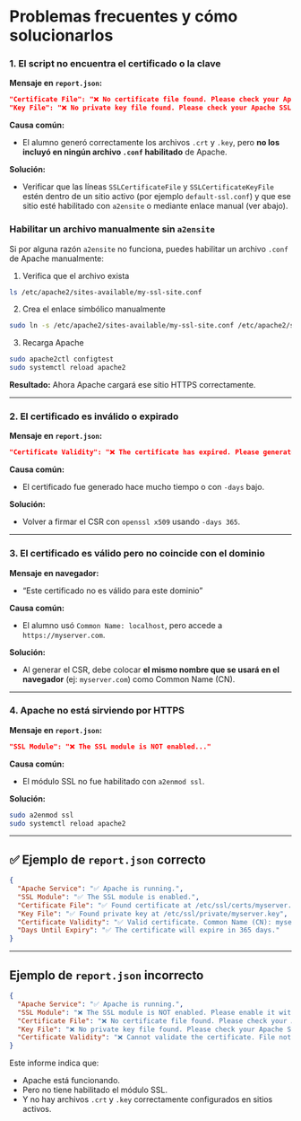 # Problemas frecuentes y cómo solucionarlos

### 1. El script no encuentra el certificado o la clave
**Mensaje en `report.json`:**
```json
"Certificate File": "❌ No certificate file found. Please check your Apache SSL configuration.",
"Key File": "❌ No private key file found. Please check your Apache SSL configuration."
```

**Causa común:**
- El alumno generó correctamente los archivos `.crt` y `.key`, pero **no los incluyó en ningún archivo `.conf` habilitado** de Apache.

**Solución:**
- Verificar que las líneas `SSLCertificateFile` y `SSLCertificateKeyFile` estén dentro de un sitio activo (por ejemplo `default-ssl.conf`) y que ese sitio esté habilitado con `a2ensite` o mediante enlace manual (ver abajo).


### Habilitar un archivo manualmente sin `a2ensite`

Si por alguna razón `a2ensite` no funciona, puedes habilitar un archivo `.conf` de Apache manualmente:

1. Verifica que el archivo exista

```bash
ls /etc/apache2/sites-available/my-ssl-site.conf
```

2. Crea el enlace simbólico manualmente
```bash
sudo ln -s /etc/apache2/sites-available/my-ssl-site.conf /etc/apache2/sites-enabled/my-ssl-site.conf
```

3. Recarga Apache
```bash
sudo apache2ctl configtest
sudo systemctl reload apache2
```

  **Resultado:** Ahora Apache cargará ese sitio HTTPS correctamente.

---

### 2. El certificado es inválido o expirado

**Mensaje en `report.json`:**
```json
"Certificate Validity": "❌ The certificate has expired. Please generate a new one."
```

**Causa común:**
- El certificado fue generado hace mucho tiempo o con `-days` bajo.

**Solución:**
- Volver a firmar el CSR con `openssl x509` usando `-days 365`.

---

### 3. El certificado es válido pero no coincide con el dominio
**Mensaje en navegador:**
- “Este certificado no es válido para este dominio”

**Causa común:**
- El alumno usó `Common Name: localhost`, pero accede a `https://myserver.com`.

**Solución:**
- Al generar el CSR, debe colocar **el mismo nombre que se usará en el navegador** (ej: `myserver.com`) como Common Name (CN).

---

### 4. Apache no está sirviendo por HTTPS
**Mensaje en `report.json`:**
```json
"SSL Module": "❌ The SSL module is NOT enabled..."
```

**Causa común:**
- El módulo SSL no fue habilitado con `a2enmod ssl`.

**Solución:**
```bash
sudo a2enmod ssl
sudo systemctl reload apache2
```
---

## ✅ Ejemplo de `report.json` correcto

```json
{
  "Apache Service": "✅ Apache is running.",
  "SSL Module": "✅ The SSL module is enabled.",
  "Certificate File": "✅ Found certificate at /etc/ssl/certs/myserver.crt",
  "Key File": "✅ Found private key at /etc/ssl/private/myserver.key",
  "Certificate Validity": "✅ Valid certificate. Common Name (CN): myserver.com",
  "Days Until Expiry": "✅ The certificate will expire in 365 days."
}
```

---

## Ejemplo de `report.json` incorrecto

```json
{
  "Apache Service": "✅ Apache is running.",
  "SSL Module": "❌ The SSL module is NOT enabled. Please enable it with: sudo a2enmod ssl...",
  "Certificate File": "❌ No certificate file found. Please check your Apache SSL configuration.",
  "Key File": "❌ No private key file found. Please check your Apache SSL configuration.",
  "Certificate Validity": "❌ Cannot validate the certificate. File not found or invalid format."
}
```

Este informe indica que:
- Apache está funcionando.
- Pero no tiene habilitado el módulo SSL.
- Y no hay archivos `.crt` y `.key` correctamente configurados en sitios activos.
